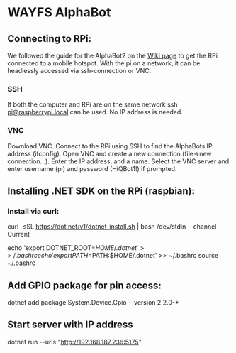 # WAYFS AlphaBot

## Connecting to RPi:
We followed the guide for the AlphaBot2 on the [Wiki page](https://hiq365.atlassian.net/wiki/spaces/Labbet/pages/18055489/Robot) to get the RPi connected to a mobile hotspot. With the pi on a network, it can be headlessly accessed via ssh-connection or VNC. 

### SSH
If both the computer and RPi are on the same network ssh pi@raspberrypi.local can be used. No IP address is needed.

### VNC
Download VNC. Connect to the RPi using SSH to find the AlphaBots IP address (ifconfig). Open VNC and create a new connection (file->new connection...). Enter the IP address, and a name. Select the VNC server and enter username (pi) and password (HiQBot1!) if prompted.

## Installing .NET SDK on the RPi (raspbian):

### Install via curl:
curl -sSL https://dot.net/v1/dotnet-install.sh | bash /dev/stdin --channel Current

echo 'export DOTNET_ROOT=$HOME/.dotnet' >> ~/.bashrc
echo 'export PATH=$PATH:$HOME/.dotnet' >> ~/.bashrc
source ~/.bashrc

## Add GPIO package for pin access:

dotnet add package System.Device.Gpio --version 2.2.0-*

## Start server with IP address
dotnet run --urls "http://192.168.187.236:5175"